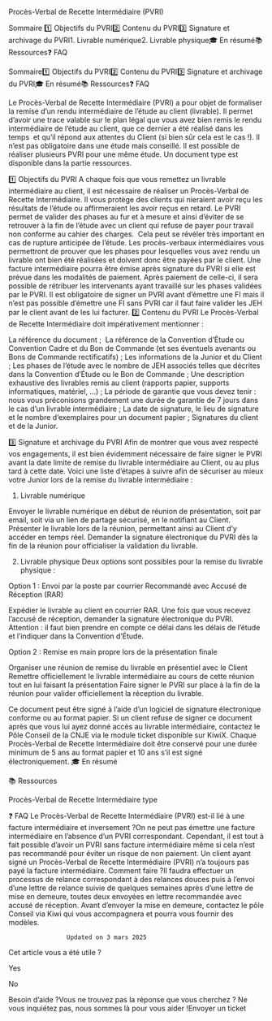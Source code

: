 



Procès-Verbal de Recette Intermédiaire (PVRI)

Sommaire 
1️⃣ Objectifs du PVRI2️⃣ Contenu du PVRI3️⃣ Signature et archivage du PVRI1. Livrable numérique2. Livrable physique🎓 En résumé📚 Ressources❓ FAQ



Sommaire1️⃣ Objectifs du PVRI2️⃣ Contenu du PVRI3️⃣ Signature et archivage du PVRI🎓 En résumé📚 Ressources❓ FAQ





 














Le Procès-Verbal de Recette Intermédiaire (PVRI) a pour objet de formaliser la remise d’un rendu intermédiaire de l’étude au client (livrable). Il permet d’avoir une trace valable sur le plan légal que vous avez bien remis le rendu intermédiaire de l’étude au client, que ce dernier a été réalisé dans les temps  et qu’il répond aux attentes du Client (si bien sûr cela est le cas !). Il n’est pas obligatoire dans une étude mais conseillé. Il est possible de réaliser plusieurs PVRI pour une même étude. Un document type est disponible dans la partie ressources.

1️⃣ Objectifs du PVRI
A chaque fois que vous remettez un livrable intermédiaire au client, il est nécessaire de réaliser un Procès-Verbal de Recette Intermédiaire. Il vous protège des clients qui nieraient avoir reçu les résultats de l’étude ou affirmeraient les avoir reçus en retard.
Le PVRI permet de valider des phases au fur et à mesure et ainsi d’éviter de se retrouver à la fin de l’étude avec un client qui refuse de payer pour travail non conforme au cahier des charges. 
Cela peut se révéler très important en cas de rupture anticipée de l’étude. Les procès-verbaux intermédiaires vous permettront de prouver que les phases pour lesquelles vous avez rendu un livrable ont bien été réalisées et doivent donc être payées par le client.
Une facture intermédiaire pourra être émise après signature du PVRI si elle est prévue dans les modalités de paiement. Après paiement de celle-ci, il sera possible de rétribuer les intervenants ayant travaillé sur les phases validées par le PVRI. Il est obligatoire de signer un PVRI avant d’émettre une FI mais il n’est pas possible d’émettre une FI sans PVRI car il faut faire valider les JEH par le client avant de les lui facturer.
2️⃣ Contenu du PVRI
Le Procès-Verbal de Recette Intermédiaire doit impérativement mentionner :

La référence du document ; 
La référence de la Convention d’Étude ou Convention Cadre et du Bon de Commande (et ses éventuels avenants ou Bons de Commande rectificatifs) ;
Les informations de la Junior et du Client ;
Les phases de l’étude avec le nombre de JEH associés telles que décrites dans la Convention d’Étude ou le Bon de Commande ;
Une description exhaustive des livrables remis au client (rapports papier, supports informatiques, matériel, …) ;
La période de garantie que vous devez tenir : nous vous préconisons grandement une durée de garantie de 7 jours dans le cas d’un livrable intermédiaire ;
La date de signature, le lieu de signature et le nombre d’exemplaires pour un document papier ;
Signatures du client et de la Junior.

3️⃣ Signature et archivage du PVRI
Afin de montrer que vous avez respecté vos engagements, il est bien évidemment nécessaire de faire signer le PVRI avant la date limite de remise du livrable intermédiaire au Client, ou au plus tard à cette date.
Voici une liste d’étapes à suivre afin de sécuriser au mieux votre Junior lors de la remise du livrable intermédiaire : 
1. Livrable numérique

Envoyer le livrable numérique en début de réunion de présentation, soit par email, soit via un lien de partage sécurisé, en le notifiant au Client.
Présenter le livrable lors de la réunion, permettant ainsi au Client d’y accéder en temps réel.
Demander la signature électronique du PVRI dès la fin de la réunion pour officialiser la validation du livrable.

2. Livrable physique
Deux options sont possibles pour la remise du livrable physique :

Option 1 : Envoi par la poste par courrier Recommandé avec Accusé de Réception (RAR)

Expédier le livrable au client en courrier RAR.
Une fois que vous recevez l’accusé de réception, demander la signature électronique du PVRI.
Attention : il faut bien prendre en compte ce délai dans les délais de l’étude et l’indiquer dans la Convention d’Étude.


Option 2 : Remise en main propre lors de la présentation finale

Organiser une réunion de remise du livrable en présentiel avec le Client
Remettre officiellement le livrable intermédiaire au cours de cette réunion tout en lui faisant la présentation
Faire signer le PVRI sur place à la fin de la réunion pour valider officiellement la réception du livrable.



Ce document peut être signé à l’aide d’un logiciel de signature électronique conforme ou au format papier.
Si un client refuse de signer ce document après que vous lui ayez donné accès au livrable intermédiaire, contactez le Pôle Conseil de la CNJE via le module ticket disponible sur KiwiX.
Chaque Procès-Verbal de Recette Intermédiaire doit être conservé pour une durée minimum de 5 ans au format papier et 10 ans s’il est signé électroniquement.
🎓 En résumé


📚 Ressources

Procès-Verbal de Recette Intermédiaire type

❓ FAQ
Le Procès-Verbal de Recette Intermédiaire (PVRI) est-il lié à une facture intermédiaire et inversement ?On ne peut pas émettre une facture intermédiaire en l’absence d’un PVRI correspondant. Cependant, il est tout à fait possible d’avoir un PVRI sans facture intermédiaire même si cela n’est pas recommandé pour éviter un risque de non paiement.
Un client ayant signé un Procès-Verbal de Recette Intermédiaire (PVRI) n’a toujours pas payé la facture intermédiaire. Comment faire ?Il faudra effectuer un processus de relance correspondant à des relances douces puis à l’envoi d’une lettre de relance suivie de quelques semaines après d’une lettre de mise en demeure, toutes deux envoyées en lettre recommandée avec accusé de réception. Avant d’envoyer la mise en demeure, contactez le pôle Conseil via Kiwi qui vous accompagnera et pourra vous fournir des modèles. 


					Updated on 3 mars 2025				



Cet article vous a été utile ?




Yes



No





Besoin d’aide ?Vous ne trouvez pas la réponse que vous cherchez ? Ne vous inquiétez pas, nous sommes là pour vous aider !Envoyer un ticket

